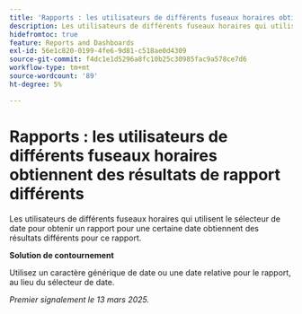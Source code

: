 ```yaml
---
title: 'Rapports : les utilisateurs de différents fuseaux horaires obtiennent des résultats de rapport différents'
description: Les utilisateurs de différents fuseaux horaires qui utilisent le sélecteur de date pour obtenir un rapport pour une certaine date obtiennent des résultats différents pour ce rapport.
hidefromtoc: true
feature: Reports and Dashboards
exl-id: 56e1c820-0199-4fe6-9d81-c518ae0d4309
source-git-commit: f4dc1e1d5296a8fc10b25c30985fac9a578ce7d6
workflow-type: tm+mt
source-wordcount: '89'
ht-degree: 5%

---
```


# Rapports : les utilisateurs de différents fuseaux horaires obtiennent des résultats de rapport différents

Les utilisateurs de différents fuseaux horaires qui utilisent le sélecteur de date pour obtenir un rapport pour une certaine date obtiennent des résultats différents pour ce rapport.

**Solution de contournement**

Utilisez un caractère générique de date ou une date relative pour le rapport, au lieu du sélecteur de date.

_Premier signalement le 13 mars 2025._

